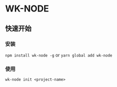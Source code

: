 # WK-NODE

## 快速开始

### 安装

`npm install wk-node -g` or `yarn global add wk-node`

### 使用

`wk-node init <project-name>`
